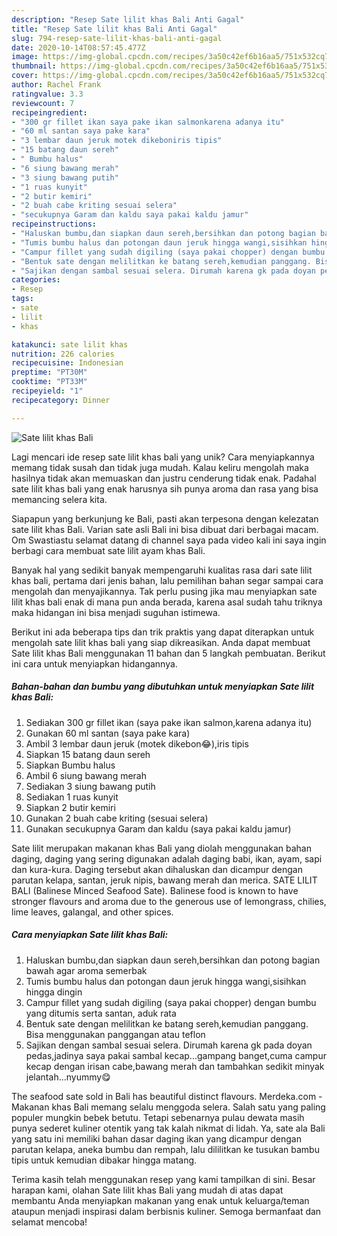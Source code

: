 ```yaml
---
description: "Resep Sate lilit khas Bali Anti Gagal"
title: "Resep Sate lilit khas Bali Anti Gagal"
slug: 794-resep-sate-lilit-khas-bali-anti-gagal
date: 2020-10-14T08:57:45.477Z
image: https://img-global.cpcdn.com/recipes/3a50c42ef6b16aa5/751x532cq70/sate-lilit-khas-bali-foto-resep-utama.jpg
thumbnail: https://img-global.cpcdn.com/recipes/3a50c42ef6b16aa5/751x532cq70/sate-lilit-khas-bali-foto-resep-utama.jpg
cover: https://img-global.cpcdn.com/recipes/3a50c42ef6b16aa5/751x532cq70/sate-lilit-khas-bali-foto-resep-utama.jpg
author: Rachel Frank
ratingvalue: 3.3
reviewcount: 7
recipeingredient:
- "300 gr fillet ikan saya pake ikan salmonkarena adanya itu"
- "60 ml santan saya pake kara"
- "3 lembar daun jeruk motek dikeboniris tipis"
- "15 batang daun sereh"
- " Bumbu halus"
- "6 siung bawang merah"
- "3 siung bawang putih"
- "1 ruas kunyit"
- "2 butir kemiri"
- "2 buah cabe kriting sesuai selera"
- "secukupnya Garam dan kaldu saya pakai kaldu jamur"
recipeinstructions:
- "Haluskan bumbu,dan siapkan daun sereh,bersihkan dan potong bagian bawah agar aroma semerbak"
- "Tumis bumbu halus dan potongan daun jeruk hingga wangi,sisihkan hingga dingin"
- "Campur fillet yang sudah digiling (saya pakai chopper) dengan bumbu yang ditumis serta santan, aduk rata"
- "Bentuk sate dengan melilitkan ke batang sereh,kemudian panggang. Bisa menggunakan panggangan atau teflon"
- "Sajikan dengan sambal sesuai selera. Dirumah karena gk pada doyan pedas,jadinya saya pakai sambal kecap...gampang banget,cuma campur kecap dengan irisan cabe,bawang merah dan tambahkan sedikit minyak jelantah...nyummy😋"
categories:
- Resep
tags:
- sate
- lilit
- khas

katakunci: sate lilit khas 
nutrition: 226 calories
recipecuisine: Indonesian
preptime: "PT30M"
cooktime: "PT33M"
recipeyield: "1"
recipecategory: Dinner

---
```



![Sate lilit khas Bali](https://img-global.cpcdn.com/recipes/3a50c42ef6b16aa5/751x532cq70/sate-lilit-khas-bali-foto-resep-utama.jpg)

Lagi mencari ide resep sate lilit khas bali yang unik? Cara menyiapkannya memang tidak susah dan tidak juga mudah. Kalau keliru mengolah maka hasilnya tidak akan memuaskan dan justru cenderung tidak enak. Padahal sate lilit khas bali yang enak harusnya sih punya aroma dan rasa yang bisa memancing selera kita.

Siapapun yang berkunjung ke Bali, pasti akan terpesona dengan kelezatan sate lilit khas Bali. Varian sate asli Bali ini bisa dibuat dari berbagai macam. Om Swastiastu selamat datang di channel saya pada video kali ini saya ingin berbagi cara membuat sate lilit ayam khas Bali.

Banyak hal yang sedikit banyak mempengaruhi kualitas rasa dari sate lilit khas bali, pertama dari jenis bahan, lalu pemilihan bahan segar sampai cara mengolah dan menyajikannya. Tak perlu pusing jika mau menyiapkan sate lilit khas bali enak di mana pun anda berada, karena asal sudah tahu triknya maka hidangan ini bisa menjadi suguhan istimewa.


Berikut ini ada beberapa tips dan trik praktis yang dapat diterapkan untuk mengolah sate lilit khas bali yang siap dikreasikan. Anda dapat membuat Sate lilit khas Bali menggunakan 11 bahan dan 5 langkah pembuatan. Berikut ini cara untuk menyiapkan hidangannya.

<!--inarticleads1-->

##### Bahan-bahan dan bumbu yang dibutuhkan untuk menyiapkan Sate lilit khas Bali:

1. Sediakan 300 gr fillet ikan (saya pake ikan salmon,karena adanya itu)
1. Gunakan 60 ml santan (saya pake kara)
1. Ambil 3 lembar daun jeruk (motek dikebon😂),iris tipis
1. Siapkan 15 batang daun sereh
1. Siapkan  Bumbu halus
1. Ambil 6 siung bawang merah
1. Sediakan 3 siung bawang putih
1. Sediakan 1 ruas kunyit
1. Siapkan 2 butir kemiri
1. Gunakan 2 buah cabe kriting (sesuai selera)
1. Gunakan secukupnya Garam dan kaldu (saya pakai kaldu jamur)


Sate lilit merupakan makanan khas Bali yang diolah menggunakan bahan daging, daging yang sering digunakan adalah daging babi, ikan, ayam, sapi dan kura-kura. Daging tersebut akan dihaluskan dan dicampur dengan parutan kelapa, santan, jeruk nipis, bawang merah dan merica. SATE LILIT BALI (Balinese Minced Seafood Sate). Balinese food is known to have stronger flavours and aroma due to the generous use of lemongrass, chilies, lime leaves, galangal, and other spices. 

<!--inarticleads2-->

##### Cara menyiapkan Sate lilit khas Bali:

1. Haluskan bumbu,dan siapkan daun sereh,bersihkan dan potong bagian bawah agar aroma semerbak
1. Tumis bumbu halus dan potongan daun jeruk hingga wangi,sisihkan hingga dingin
1. Campur fillet yang sudah digiling (saya pakai chopper) dengan bumbu yang ditumis serta santan, aduk rata
1. Bentuk sate dengan melilitkan ke batang sereh,kemudian panggang. Bisa menggunakan panggangan atau teflon
1. Sajikan dengan sambal sesuai selera. Dirumah karena gk pada doyan pedas,jadinya saya pakai sambal kecap...gampang banget,cuma campur kecap dengan irisan cabe,bawang merah dan tambahkan sedikit minyak jelantah...nyummy😋


The seafood sate sold in Bali has beautiful distinct flavours. Merdeka.com - Makanan khas Bali memang selalu menggoda selera. Salah satu yang paling populer mungkin bebek betutu. Tetapi sebenarnya pulau dewata masih punya sederet kuliner otentik yang tak kalah nikmat di lidah. Ya, sate ala Bali yang satu ini memiliki bahan dasar daging ikan yang dicampur dengan parutan kelapa, aneka bumbu dan rempah, lalu dililitkan ke tusukan bambu tipis untuk kemudian dibakar hingga matang. 

Terima kasih telah menggunakan resep yang kami tampilkan di sini. Besar harapan kami, olahan Sate lilit khas Bali yang mudah di atas dapat membantu Anda menyiapkan makanan yang enak untuk keluarga/teman ataupun menjadi inspirasi dalam berbisnis kuliner. Semoga bermanfaat dan selamat mencoba!
